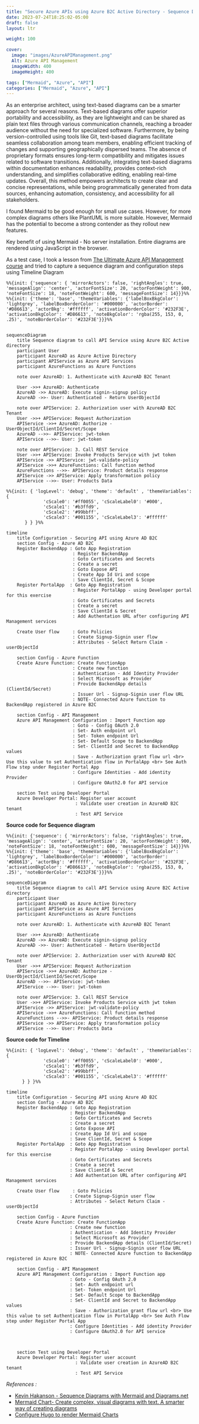 ```yaml
---
title: "Secure Azure APIs using Azure B2C Active Directory - Sequence Diagram using Mermaid.js"
date: 2023-07-24T18:25:02-05:00
draft: false
layout: ltr

weight: 100

cover:
  image: "images/AzureAPIManagement.png"
  Alt: Azure API Management
  imageWidth: 400
  imageHeight: 400

tags: ["Mermaid", "Azure", "API"]
categories: ["Mermaid", "Azure", "API"]
---
```


As an enterprise architect, using text-based diagrams can be a smarter approach for several reasons. Text-based diagrams offer superior portability and accessibility, as they are lightweight and can be shared as plain text files through various communication channels, reaching a broader audience without the need for specialized software. Furthermore, by being version-controlled using tools like Git, text-based diagrams facilitate seamless collaboration among team members, enabling efficient tracking of changes and supporting geographically dispersed teams. The absence of proprietary formats ensures long-term compatibility and mitigates issues related to software transitions. Additionally, integrating text-based diagrams within documentation enhances readability, provides context-rich understanding, and simplifies collaborative editing, enabling real-time updates. Overall, this method empowers architects to create clear and concise representations, while being programmatically generated from data sources, enhancing automation, consistency, and accessibility for all stakeholders.

I found Mermaid to be good enough for small use cases. However, for more complex diagrams others like PlantUML is more suitable. However, Mermaid has the potential to become a strong contender as they rollout new features.

Key benefit of using Mermaid - No server installation. Entire diagrams are rendered using JavaScript in the browser.

As a test case, I took a lesson from [The Ultimate Azure API Management course](https://www.udemy.com/course/the-ultimate-azure-api-management-course/) and tried to capture a sequence diagram and configuration steps using Timeline Diagram

```mermaid
%%{init: {'sequence': { 'mirrorActors': false, 'rightAngles': true, 'messageAlign': 'center', 'actorFontSize': 20, 'actorFontWeight': 900, 'noteFontSize': 18, 'noteFontWeight': 600, 'messageFontSize': 14}}}%%
%%{init: {'theme': 'base', 'themeVariables': {'labelBoxBkgColor': 'lightgrey', 'labelBoxBorderColor': '#000000', 'actorBorder': '#D86613', 'actorBkg': '#ffffff', 'activationBorderColor': '#232F3E', 'activationBkgColor': '#D86613', 'noteBkgColor': 'rgba(255, 153, 0, .25)', 'noteBorderColor': '#232F3E'}}}%%


sequenceDiagram
    title Sequence diagram to call API Service using Azure B2C Active directory
    participant User
    participant AzureAD as Azure Active Directory
    participant APIService as Azure API Services
    participant AzureFunctions as Azure Functions

    note over AzureAD: 1. Authenticate with AzureAD B2C Tenant

    User ->>+ AzureAD: Authenticate
    AzureAD ->> AzureAD: Execute signin-signup policy
    AzureAD ->>- User: Authenticated - Return UserObjectId

    note over APIService: 2. Authorization user with AzureAD B2C Tenant
    User ->>+ APIService: Request Authorization
    APIService ->>+ AzureAD: Authorize - UserObjectId/ClientId/Secret/Scope
    AzureAD -->>- APIService: jwt-token
    APIService -->>- User: jwt-token

    note over APIService: 3. Call REST Service
    User ->>+ APIService: Invoke Products Service with jwt token
    APIService ->> APIService: jwt-validate-policy
    APIService ->>+ AzureFunctions: Call function method
    AzureFunctions -->>- APIService: Product details response
    APIService ->> APIService: Apply transformation policy
    APIService -->>- User: Products Data

```

```mermaid
%%{init: { 'logLevel': 'debug', 'theme': 'default' , 'themeVariables': {
              'cScale0': '#ff0055', 'cScaleLabel0': '#000',
              'cScale1': '#b3ffd9',
              'cScale2': '#99bbff',
              'cScale3': '#001155', 'cScaleLabel3': '#ffffff'
       } } }%%

timeline
    title Configuration - Securing API using Azure AD B2C
    section Config - Azure AD B2C
    Register BackendApp : Goto App Registration
                         : Register BackendApp
                         : Goto Certificates and Secrets
                         : Create a secret
                         : Goto Expose API
                         : Create App Id Uri and scope
                         : Save ClientId, Secret & Scope
    Register PortalApp  : Goto App Registration
                         : Register PortalApp - using Developer portal for this exercise
                         : Goto Certificates and Secrets
                         : Create a secret
                         : Save ClientId & Secret
                         : Add Authentation URL after configuring API Management services

    Create User flow     : Goto Policies
                         : Create Signup-Signin user flow
                         : Attributes - Select Return Claim - userObjectId

    section Config - Azure Function
    Create Azure Function: Create FunctionApp
                         : Create new function
                         : Authentication - Add Identity Provider
                         : Select Microsoft as Provider
                         : Provide BackendApp details (ClientId/Secret)
                         : Issuer Url - Signup-Signin user flow URL
                         : NOTE- Connected Azure function to BackendApp registered in Azure B2C

    section Config - API Management
    Azure API Management Configuration : Import Function app
                         : Goto - Config OAuth 2.0
                         : Set- Auth endpoint url
                         : Set- Token endpoint Url
                         : Set- Default Scope to BackendApp
                         : Set- ClientId and Secret to BackendApp values
                         : Save - Authorization grant flow url <br> Use this value to set Authentication flow in PortalApp <br> See Auth Flow step under Register Portal App
                         : Configure Identities - Add identity Provider
                         : Configure OAuth2.0 for API service

    section Test using Developer Portal
    Azure Developer Portal: Register user account
                          : Validate user creation in AzureAD B2C tenant
                          : Test API Service

```

**Source code for Sequence diagram**

    %%{init: {'sequence': { 'mirrorActors': false, 'rightAngles': true, 'messageAlign': 'center', 'actorFontSize': 20, 'actorFontWeight': 900, 'noteFontSize': 18, 'noteFontWeight': 600, 'messageFontSize': 14}}}%%
    %%{init: {'theme': 'base', 'themeVariables': {'labelBoxBkgColor': 'lightgrey', 'labelBoxBorderColor': '#000000', 'actorBorder': '#D86613', 'actorBkg': '#ffffff', 'activationBorderColor': '#232F3E', 'activationBkgColor': '#D86613', 'noteBkgColor': 'rgba(255, 153, 0, .25)', 'noteBorderColor': '#232F3E'}}}%%

    sequenceDiagram
        title Sequence diagram to call API Service using Azure B2C Active directory
        participant User
        participant AzureAD as Azure Active Directory
        participant APIService as Azure API Services
        participant AzureFunctions as Azure Functions

        note over AzureAD: 1. Authenticate with AzureAD B2C Tenant

        User ->>+ AzureAD: Authenticate
        AzureAD ->> AzureAD: Execute signin-signup policy
        AzureAD ->>- User: Authenticated - Return UserObjectId

        note over APIService: 2. Authorization user with AzureAD B2C Tenant
        User ->>+ APIService: Request Authorization
        APIService ->>+ AzureAD: Authorize - UserObjectId/ClientId/Secret/Scope
        AzureAD -->>- APIService: jwt-token
        APIService -->>- User: jwt-token

        note over APIService: 3. Call REST Service
        User ->>+ APIService: Invoke Products Service with jwt token
        APIService ->> APIService: jwt-validate-policy
        APIService ->>+ AzureFunctions: Call function method
        AzureFunctions -->>- APIService: Product details response
        APIService ->> APIService: Apply transformation policy
        APIService -->>- User: Products Data

**Source code for Timeline**

    %%{init: { 'logLevel': 'debug', 'theme': 'default' , 'themeVariables': {
                  'cScale0': '#ff0055', 'cScaleLabel0': '#000',
                  'cScale1': '#b3ffd9',
                  'cScale2': '#99bbff',
                  'cScale3': '#001155', 'cScaleLabel3': '#ffffff'
          } } }%%

    timeline
        title Configuration - Securing API using Azure AD B2C
        section Config - Azure AD B2C
        Register BackendApp : Goto App Registration
                            : Register BackendApp
                            : Goto Certificates and Secrets
                            : Create a secret
                            : Goto Expose API
                            : Create App Id Uri and scope
                            : Save ClientId, Secret & Scope
        Register PortalApp  : Goto App Registration
                            : Register PortalApp - using Developer portal for this exercise
                            : Goto Certificates and Secrets
                            : Create a secret
                            : Save ClientId & Secret
                            : Add Authentation URL after configuring API Management services

        Create User flow     : Goto Policies
                            : Create Signup-Signin user flow
                            : Attributes - Select Return Claim - userObjectId

        section Config - Azure Function
        Create Azure Function: Create FunctionApp
                            : Create new function
                            : Authentication - Add Identity Provider
                            : Select Microsoft as Provider
                            : Provide BackendApp details (ClientId/Secret)
                            : Issuer Url - Signup-Signin user flow URL
                            : NOTE- Connected Azure function to BackendApp registered in Azure B2C

        section Config - API Management
        Azure API Management Configuration : Import Function app
                            : Goto - Config OAuth 2.0
                            : Set- Auth endpoint url
                            : Set- Token endpoint Url
                            : Set- Default Scope to BackendApp
                            : Set- ClientId and Secret to BackendApp values
                            : Save - Authorization grant flow url <br> Use this value to set Authentication flow in PortalApp <br> See Auth Flow step under Register Portal App
                            : Configure Identities - Add identity Provider
                            : Configure OAuth2.0 for API service



        section Test using Developer Portal
        Azure Developer Portal: Register user account
                              : Validate user creation in AzureAD B2C tenant
                              : Test API Service

_References :_

- [Kevin Hakanson - Sequence Diagrams with Mermaid and Diagrams.net](https://kevinhakanson.com/2022-10-02-sequence-diagrams-with-mermaid-and-diagramsnet/)
- [Mermaid Chart- Create complex, visual diagrams with text. A smarter way of creating diagrams](https://mermaid.js.org/)
- [Configure Hugo to render Mermaid Charts](https://gohugo.io/content-management/diagrams/#mermaid-diagrams)
